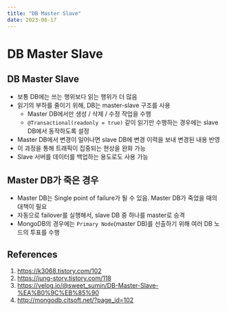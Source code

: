 ```yaml
---
title: "DB Master Slave"
date: 2023-06-17
---
```


# DB Master Slave

## DB Master Slave

- 보통 DB에는 쓰는 행위보다 읽는 행위가 더 많음
- 읽기의 부하를 줄이기 위해, DB는 master-slave 구조를 사용
  - Master DB에서만 생성 / 삭제 / 수정 작업을 수행
  - `@Transactional(readonly = true)` 같이 읽기만 수행하는 경우에는 slave DB에서 동작하도록 설정
- Master DB에서 변경이 일어나면 slave DB에 변경 이력을 보내 변경된 내용 반영
- 이 과정을 통해 트래픽이 집중되는 현상을 완화 가능
- Slave 서버를 데이터를 백업하는 용도로도 사용 가능

## Master DB가 죽은 경우

- Master DB는 Single point of failure가 될 수 있음. Master DB가 죽었을 때의 대책이 필요
- 자동으로 failover를 실행해서, slave DB 중 하나를 master로 승격
- MongoDB의 경우에는 `Primary Node`(master DB)를 선출하기 위해 여러 DB 노드의 투표를 수행

## References

1. https://k3068.tistory.com/102
2. https://jung-story.tistory.com/118
3. https://velog.io/@sweet_sumin/DB-Master-Slave-%EA%B0%9C%EB%85%90
4. http://mongodb.citsoft.net/?page_id=102
